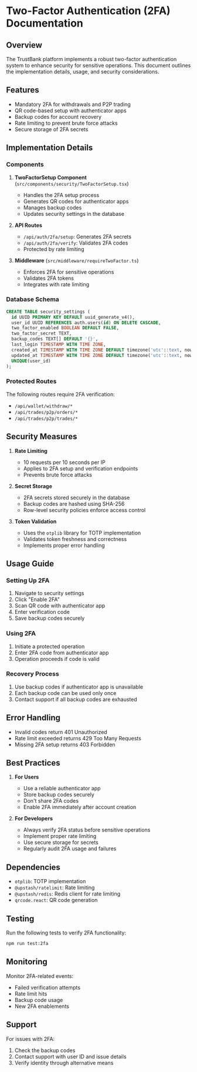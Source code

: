 # Two-Factor Authentication (2FA) Documentation

## Overview

The TrustBank platform implements a robust two-factor authentication system to enhance security for sensitive operations. This document outlines the implementation details, usage, and security considerations.

## Features

- Mandatory 2FA for withdrawals and P2P trading
- QR code-based setup with authenticator apps
- Backup codes for account recovery
- Rate limiting to prevent brute force attacks
- Secure storage of 2FA secrets

## Implementation Details

### Components

1. **TwoFactorSetup Component** (`src/components/security/TwoFactorSetup.tsx`)
   - Handles the 2FA setup process
   - Generates QR codes for authenticator apps
   - Manages backup codes
   - Updates security settings in the database

2. **API Routes**
   - `/api/auth/2fa/setup`: Generates 2FA secrets
   - `/api/auth/2fa/verify`: Validates 2FA codes
   - Protected by rate limiting

3. **Middleware** (`src/middleware/requireTwoFactor.ts`)
   - Enforces 2FA for sensitive operations
   - Validates 2FA tokens
   - Integrates with rate limiting

### Database Schema

```sql
CREATE TABLE security_settings (
  id UUID PRIMARY KEY DEFAULT uuid_generate_v4(),
  user_id UUID REFERENCES auth.users(id) ON DELETE CASCADE,
  two_factor_enabled BOOLEAN DEFAULT FALSE,
  two_factor_secret TEXT,
  backup_codes TEXT[] DEFAULT '{}',
  last_login TIMESTAMP WITH TIME ZONE,
  created_at TIMESTAMP WITH TIME ZONE DEFAULT timezone('utc'::text, now()),
  updated_at TIMESTAMP WITH TIME ZONE DEFAULT timezone('utc'::text, now()),
  UNIQUE(user_id)
);
```

### Protected Routes

The following routes require 2FA verification:
- `/api/wallet/withdraw/*`
- `/api/trades/p2p/orders/*`
- `/api/trades/p2p/trades/*`

## Security Measures

1. **Rate Limiting**
   - 10 requests per 10 seconds per IP
   - Applies to 2FA setup and verification endpoints
   - Prevents brute force attacks

2. **Secret Storage**
   - 2FA secrets stored securely in the database
   - Backup codes are hashed using SHA-256
   - Row-level security policies enforce access control

3. **Token Validation**
   - Uses the `otplib` library for TOTP implementation
   - Validates token freshness and correctness
   - Implements proper error handling

## Usage Guide

### Setting Up 2FA

1. Navigate to security settings
2. Click "Enable 2FA"
3. Scan QR code with authenticator app
4. Enter verification code
5. Save backup codes securely

### Using 2FA

1. Initiate a protected operation
2. Enter 2FA code from authenticator app
3. Operation proceeds if code is valid

### Recovery Process

1. Use backup codes if authenticator app is unavailable
2. Each backup code can be used only once
3. Contact support if all backup codes are exhausted

## Error Handling

- Invalid codes return 401 Unauthorized
- Rate limit exceeded returns 429 Too Many Requests
- Missing 2FA setup returns 403 Forbidden

## Best Practices

1. **For Users**
   - Use a reliable authenticator app
   - Store backup codes securely
   - Don't share 2FA codes
   - Enable 2FA immediately after account creation

2. **For Developers**
   - Always verify 2FA status before sensitive operations
   - Implement proper rate limiting
   - Use secure storage for secrets
   - Regularly audit 2FA usage and failures

## Dependencies

- `otplib`: TOTP implementation
- `@upstash/ratelimit`: Rate limiting
- `@upstash/redis`: Redis client for rate limiting
- `qrcode.react`: QR code generation

## Testing

Run the following tests to verify 2FA functionality:
```bash
npm run test:2fa
```

## Monitoring

Monitor 2FA-related events:
- Failed verification attempts
- Rate limit hits
- Backup code usage
- New 2FA enablements

## Support

For issues with 2FA:
1. Check the backup codes
2. Contact support with user ID and issue details
3. Verify identity through alternative means 